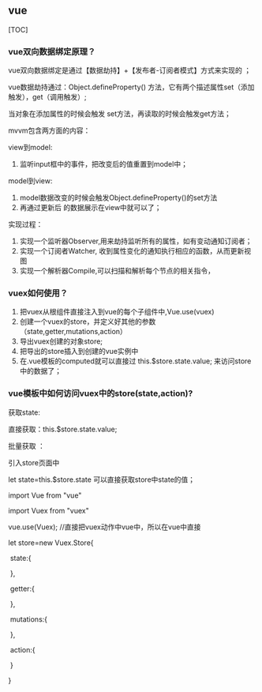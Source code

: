 ## vue



[TOC]



### vue双向数据绑定原理？

vue双向数据绑定是通过【数据劫持】+【发布者-订阅者模式】方式来实现的 ；

vue数据劫持通过：Object.defineProperty() 方法，它有两个描述属性set（添加触发），get（调用触发）;

当对象在添加属性的时候会触发 set方法，再读取的时候会触发get方法；

mvvm包含两方面的内容：

view到model:

1. 监听input框中的事件，把改变后的值重置到model中；

model到view:

1. model数据改变的时候会触发Object.defineProperty()的set方法
2. 再通过更新后 的数据展示在view中就可以了；

实现过程：

1. 实现一个监听器Observer,用来劫持监听所有的属性，如有变动通知订阅者；
2. 实现一个订阅者Watcher, 收到属性变化的通知执行相应的函数，从而更新视图
3. 实现一个解析器Compile,可以扫描和解析每个节点的相关指令，





### vuex如何使用？

1. 把vuex从根组件直接注入到vue的每个子组件中,Vue.use(vuex)
2. 创建一个vuex的store，并定义好其他的参数（state,getter,mutations,action）
3. 导出vuex创建的对象store;
4. 把导出的store插入到创建的vue实例中
5. 在.vue模板的computed就可以直接过 this.$store.state.value; 来访问store中的数据了；



### vue模板中如何访问vuex中的store(state,action)?

获取state:     

直接获取：this.$store.state.value;

批量获取 ：



引入store页面中

let state=this.$store.state  可以直接获取store中state的值；



import Vue from "vue"

import Vuex from "vuex"

vue.use(Vuex);  //直接把vuex动作中vue中，所以在vue中直接



let store=new Vuex.Store{

​    state:{

​    },

​    getter:{

​    },

​    mutations:{

​    },

​    action:{

​    }

}